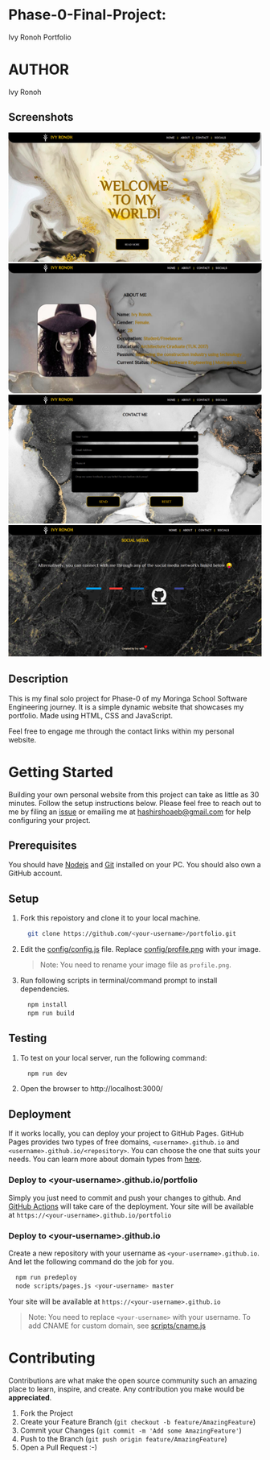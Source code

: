# Phase-0-Final-Project: 
Ivy Ronoh Portfolio

# AUTHOR
Ivy Ronoh

## Screenshots
![Splash Screen](assets/images/README%20assets/landing1.png)
![About Me](assets/images/README%20assets/landing2.png)
![Contact Me](assets/images/README%20assets/Contact%20Me.png)
![Lets Connect](assets/images/README%20assets/Socials.png)

## Description
This is my final solo project for Phase-0 of my Moringa School Software Engineering journey. It is a simple dynamic website that showcases my portfolio. Made using HTML, CSS and JavaScript. 

Feel free to engage me through the contact links within my personal website.

# Getting Started

Building your own personal website from this project can take as little as 30 minutes. Follow the setup instructions below. Please feel free to reach out to me by filing an [issue](https://github.com/hashirshoaeb/portfolio/issues) or emailing me at hashirshoaeb@gmail.com for help configuring your project.

## Prerequisites

You should have [Nodejs](https://nodejs.org/en/) and [Git](https://git-scm.com/downloads) installed on your PC. You should also own a GitHub account.

## Setup

1. Fork this repoistory and clone it to your local machine.
    ```sh
      git clone https://github.com/<your-username>/portfolio.git
    ``` 

2. Edit the [config/config.js](https://github.com/hashirshoaeb/portfolio/blob/main/config/config.js) file. Replace [config/profile.png](https://github.com/hashirshoaeb/portfolio/blob/main/config/profile.png) with your image. 
    >Note: You need to rename your image file as `profile.png`.
3. Run following scripts in terminal/command prompt to install dependencies.
    ```sh
      npm install
      npm run build
    ```
## Testing

1. To test on your local server, run the following command:
    ```sh
      npm run dev
    ```

2. Open the browser to http://localhost:3000/

## Deployment

If it works locally, you can deploy your project to GitHub Pages. GitHub Pages provides two types of free domains, `<username>.github.io` and `<username>.github.io/<repository>`. You can choose the one that suits your needs. You can learn more about domain types from [here](https://docs.github.com/en/pages/getting-started-with-github-pages/about-github-pages#types-of-github-pages-sites).

### Deploy to \<your-username>.github.io/portfolio

Simply you just need to commit and push your changes to github. And [GitHub Actions](https://docs.github.com/en/actions/learn-github-actions/introduction-to-github-actions#overview) will take care of the deployment. Your site will be available at `https://<your-username>.github.io/portfolio`

### Deploy to \<your-username>.github.io

Create a new repository with your username as `<your-username>.github.io`. And let the following command do the job for you.

```sh
  npm run predeploy
  node scripts/pages.js <your-username> master
```

Your site will be available at `https://<your-username>.github.io`

>Note: You need to replace `<your-username>` with your username. To add CNAME for custom domain, see [scripts/cname.js](https://github.com/hashirshoaeb/portfolio/blob/main/scripts/cname.js)


# Contributing

Contributions are what make the open source community such an amazing place to learn, inspire, and create. Any contribution you make would be **appreciated**.

1. Fork the Project
2. Create your Feature Branch (`git checkout -b feature/AmazingFeature`)
3. Commit your Changes (`git commit -m 'Add some AmazingFeature'`)
4. Push to the Branch (`git push origin feature/AmazingFeature`)
5. Open a Pull Request
:-)